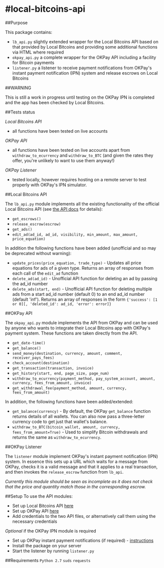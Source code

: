 #local-bitcoins-api
==================

##Purpose

This package contains:
- `lb_api.py` slightly extended wrapper for the Local Bitcoins API based on that provided by Local Bitcoins and providing some additional functions via HTML where required
- `okpay_api.py` a complete wrapper for the OKPay API including a facility for Bitcoin payments
- `listener.py` a listener to receive payment notifications from OKPay's instant payment notification (IPN) system and release escrows on Local Bitcoins

##WARNING

This is still a work in progress until testing on the OKPay IPN is completed and the app has been checked by Local Bitcoins.

##Tests status

_Local Bitcoins API_
- all functions have been tested on live accounts

_OKPay API_
- all functions have been tested on live accounts apart from `withdraw_to_ecurrency` and `withdraw_to_BTC` (and given the rates they offer, you're unlikely to want to use them anyway!)

_OKPay Listener_
- tested locally, however requires hosting on a remote server to test properly with OKPay's IPN simulator.

##Local Bitcoins API

The `lb_api.py` module implements all the existing functionality of the official Local Bitcoins API (see [the API docs](https://localbitcoins.com/api-docs/) for details):
- `get_escrows()`
- `release_escrow(escrow)`
- `get_ads()`
- `edit_ad(ad_id, ad_id, visibility, min_amount, max_amount, price_equation)`

In addition the following functions have been added (unofficial and so may be deprecated without warning):
- `update_prices(price_equation, trade_type)` - Updates all price equations for ads of a given type. Returns an array of responses from each call of the `edit_ad` function
- `delete_ad(ad_id)` - Unofficial API function for deleting an ad by passing the ad_id number
- `delete_ads(start, end)` - Unofficial API function for deleting multiple ads from a start ad_id number (default 0) to an end ad_id number (default 'inf'). Returns an array of responses in the form `{'success': [1 or 0][, 'deleted_id': ad_id, 'error': error]}`

##OKPay API

The `okpay_api.py` module implements the API from OKPay and can be used by anyone who wants to integrate their Local Bitcoins app with OKPay's payment system. These functions are taken directly from the API.
- `get_date-time()`
- `get_balance()`
- `send_money(destination, currency, amount, comment, receiver_pays_fees)`
- `check_account(destination)`
- `get_transaction(transaction, invoice)`
- `get_history(start, end, page_size, page_num)`
- `withdraw_to_ecurrency(payment_method, pay_system_account, amount, currency, fees_from_amount, invoice)`
- `get_withdrawal_fee(payment_method, amount, currency, fees_from_amount)`

In addition, the following functions have been added/extended:
- `get_balance(currency)` - By default, the OKPay `get_balance` function returns details of all wallets. You can also now pass a three-letter currency code to get just that wallet's balance.
- `withdraw_to_BTC(bitcoin_wallet, amount, currency, fees_from_amount=True)` - Used to simplify Bitcoin withdrawals and returns the same as `withdraw_to_ecurrency`.

##OKPay Listener

The `listener` module implement OKPay's instant payment notification (IPN) system. In essence this sets up a URL which waits for a message from OKPay, checks it is a valid message and that it applies to a real transaction, and then invokes the `release_escrow` function from `lb_api`.

_Currently this module should be seen as incomplete as it does not check that the price and quantity match those in the corresponding escrow._

##Setup
To use the API modules:
- Set up Local Bitcoins API [here](https://localbitcoins.com/accounts/api/)
- Set up OKPay API [here](https://www.okpay.com/en/developers/interfaces/setup.html)
- Add credentials to the two API files, or alternatively call them using the necessary credentials

_Optional_ if the OKPay IPN module is required
- Set up OKPay instant payment notifications (if required) - [instructions](https://www.okpay.com/en/developers/ipn/setup.html)
- Install the package on your server
- Start the listener by running `listener.py`

##Requirements
`Python 2.7`
`suds`
`requests`
